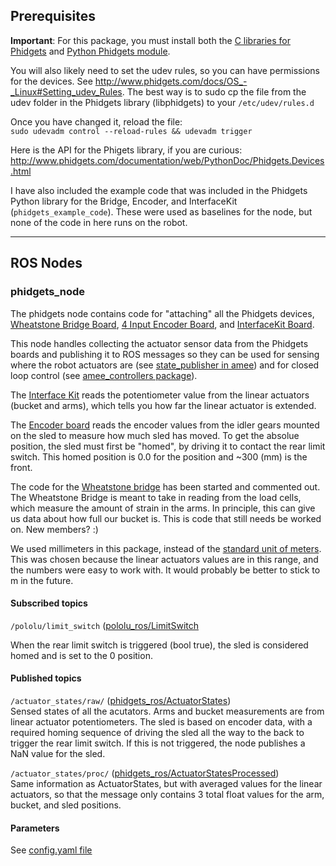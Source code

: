 
## Prerequisites
**Important**: For this package, you must install both the
[C libraries for Phidgets](http://www.phidgets.com/docs/OS_-_Linux) and
[Python Phidgets module](http://www.phidgets.com/docs/Language_-_Python).

You will also likely need to set the udev rules, so you can have permissions
for the devices. See http://www.phidgets.com/docs/OS_-_Linux#Setting_udev_Rules.
The best way is to sudo cp the file from the udev folder in the Phidgets library
(libphidgets) to your `/etc/udev/rules.d`

Once you have changed it, reload the file:<br>
`sudo udevadm control --reload-rules && udevadm trigger`

Here is the API for the Phigets library, if you are curious:
http://www.phidgets.com/documentation/web/PythonDoc/Phidgets.Devices.html


I have also included the example code that was included in the Phidgets Python
library for the Bridge, Encoder, and InterfaceKit (`phidgets_example_code`).  These
were used as baselines for the node, but none of the code in here runs on the robot.

----


## ROS Nodes
### phidgets_node
The phidgets node contains code for "attaching" all the Phidgets devices, [Wheatstone Bridge Board][bridge], [4 Input Encoder Board][encoder], and [InterfaceKit Board][ik].

This node handles collecting the actuator sensor data from the Phidgets boards and publishing it to ROS messages so they
can be used for sensing where the robot actuators are (see [state_publisher in amee][state_pub]) and for closed loop control (see [amee_controllers package][controllers]).

The [Interface Kit][ik] reads the potentiometer value from the linear actuators (bucket and arms), which tells you how far the linear actuator is extended.

The [Encoder board][encoder] reads the encoder values from the idler gears mounted on the sled to measure how much sled has moved.
To get the absolue position, the sled must first be "homed", by driving it to contact the rear limit switch.  This homed
position is 0.0 for the position and ~300 (mm) is the front.

The code for the [Wheatstone bridge][bridge] has been started and commented out.  The Wheatstone Bridge
is meant to take in reading from the load cells, which measure the amount of strain in the arms.
In principle, this can give us data about how full our bucket is.  This is code that still needs
be worked on.  New members? :)


We used millimeters in this package, instead of the [standard unit of meters][rep].  This was chosen because the linear
actuators values are in this range, and the numbers were easy to work with.  It would probably be better to stick to m in the future.


#### Subscribed topics

`/pololu/limit_switch` ([pololu_ros/LimitSwitch](https://github.com/jrobe/robotic-mining/blob/Kinetic/urmpspace/src/pololu_ros/msg/LimitSwitch.msg)<br>

When the rear limit switch is triggered (bool true), the sled is considered homed and is set to the 0 position.

#### Published topics
`/actuator_states/raw/` ([phidgets_ros/ActuatorStates](https://github.com/jrobe/robotic-mining/blob/Kinetic/urmpspace/src/phidgets_ros/msg/ActuatorStates.msg))<br>
Sensed states of all the acutators.  Arms and bucket measurements are from
linear actuator potentiometers.  The sled is based on encoder data, with a required homing
sequence of driving the sled all the way to the back to trigger the rear limit
switch.  If this is not triggered, the node publishes a NaN value for the sled.


`/actuator_states/proc/` ([phidgets_ros/ActuatorStatesProcessed](https://github.com/jrobe/robotic-mining/blob/Kinetic/urmpspace/src/phidgets_ros/msg/ActuatorStatesProcessed.msg))<br>
Same information as ActuatorStates, but with averaged values for the linear actuators, so that
the message only contains 3 total float values for the arm, bucket, and sled positions.


#### Parameters

See [config.yaml file](https://github.com/jrobe/robotic-mining/blob/Kinetic/urmpspace/src/phidgets_ros/config/config.yaml)


[bridge]: http://www.phidgets.com/docs/1046_User_Guide
[encoder]: http://www.phidgets.com/docs/1047_User_Guide
[ik]: http://www.phidgets.com/docs/1018_User_Guide
[state_pub]: https://github.com/jrobe/robotic-mining/blob/Kinetic/urmpspace/src/amee/src/state_publisher.cpp
[controllers]: https://github.com/jrobe/robotic-mining/tree/Kinetic/urmpspace/src/amee_controllers
[rep]: http://www.ros.org/reps/rep-0103.html
